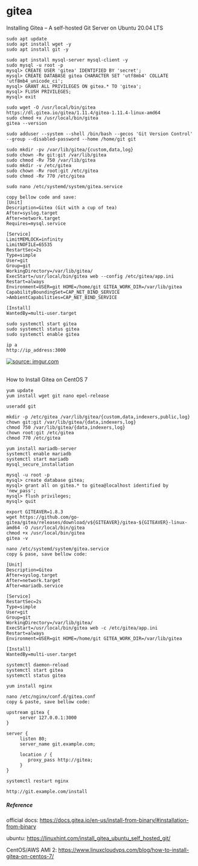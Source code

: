 # gitea

Installing Gitea – A self-hosted Git Server on Ubuntu 20.04 LTS
```
sudo apt update
sudo apt install wget -y
sudo apt install git -y
```
```
sudo apt install mysql-server mysql-client -y
sudo mysql -u root -p
mysql> CREATE USER 'gitea' IDENTIFIED BY 'secret';
mysql> CREATE DATABASE gitea CHARACTER SET 'utf8mb4' COLLATE 'utf8mb4_unicode_ci';
mysql> GRANT ALL PRIVILEGES ON gitea.* TO 'gitea';
mysql> FLUSH PRIVILEGES;
mysql> exit
```
```
sudo wget -O /usr/local/bin/gitea https://dl.gitea.io/gitea/1.11.4/gitea-1.11.4-linux-amd64
sudo chmod +x /usr/local/bin/gitea
gitea --version

sudo adduser --system --shell /bin/bash --gecos 'Git Version Control' --group --disabled-password --home /home/git git

sudo mkdir -pv /var/lib/gitea/{custom,data,log}
sudo chown -Rv git:git /var/lib/gitea
sudo chmod -Rv 750 /var/lib/gitea
sudo mkdir -v /etc/gitea
sudo chown -Rv root:git /etc/gitea
sudo chmod -Rv 770 /etc/gitea

sudo nano /etc/systemd/system/gitea.service
```

```
copy bellow code and save:
[Unit]
Description=Gitea (Git with a cup of tea)
After=syslog.target
After=network.target
Requires=mysql.service

[Service]
LimitMEMLOCK=infinity
LimitNOFILE=65535
RestartSec=2s
Type=simple
User=git
Group=git
WorkingDirectory=/var/lib/gitea/
ExecStart=/usr/local/bin/gitea web --config /etc/gitea/app.ini
Restart=always
Environment=USER=git HOME=/home/git GITEA_WORK_DIR=/var/lib/gitea
CapabilityBoundingSet=CAP_NET_BIND_SERVICE
>AmbientCapabilities=CAP_NET_BIND_SERVICE

[Install]
WantedBy=multi-user.target
```

```
sudo systemctl start gitea
sudo systemctl status gitea
sudo systemctl enable gitea
```
```
ip a
http://ip_address:3000
```
<a href="https://imgur.com/8FvATFE"><img src="https://i.imgur.com/8FvATFE.png" title="source: imgur.com" /></a><br/><br/>

How to Install Gitea on CentOS 7
```
yum update
yum install wget git nano epel-release
```
```
useradd git

mkdir -p /etc/gitea /var/lib/gitea/{custom,data,indexers,public,log}
chown git:git /var/lib/gitea/{data,indexers,log}
chmod 750 /var/lib/gitea/{data,indexers,log}
chown root:git /etc/gitea
chmod 770 /etc/gitea
```
```
yum install mariadb-server
systemctl enable mariadb
systemctl start mariadb
mysql_secure_installation
```
```
mysql -u root -p
mysql> create database gitea;
mysql> grant all on gitea.* to gitea@localhost identified by 'new_pass';
mysql> flush privileges;
mysql> quit
```
```
export GITEAVER=1.8.3
wget https://github.com/go-gitea/gitea/releases/download/v${GITEAVER}/gitea-${GITEAVER}-linux-amd64 -O /usr/local/bin/gitea
chmod +x /usr/local/bin/gitea
gitea -v
```
```
nano /etc/systemd/system/gitea.service
copy & pase, save bellow code:

[Unit]
Description=Gitea
After=syslog.target
After=network.target
After=mariadb.service

[Service]
RestartSec=2s
Type=simple
User=git
Group=git
WorkingDirectory=/var/lib/gitea/
ExecStart=/usr/local/bin/gitea web -c /etc/gitea/app.ini
Restart=always
Environment=USER=git HOME=/home/git GITEA_WORK_DIR=/var/lib/gitea

[Install]
WantedBy=multi-user.target
```
```
systemctl daemon-reload
systemctl start gitea
systemctl status gitea
```
```
yum install nginx
```
```
nano /etc/nginx/conf.d/gitea.conf
copy & paste, save bellow code:

upstream gitea {
     server 127.0.0.1:3000
}

server {
     listen 80;
     server_name git.example.com;

     location / {
        proxy_pass http://gitea;
     }
}
```
```
systemctl restart nginx

http://git.example.com/install
```


##### Reference
official docs: https://docs.gitea.io/en-us/install-from-binary/#installation-from-binary

ubuntu: https://linuxhint.com/install_gitea_ubuntu_self_hosted_git/

CentOS/AWS AMI 2: https://www.linuxcloudvps.com/blog/how-to-install-gitea-on-centos-7/ 
